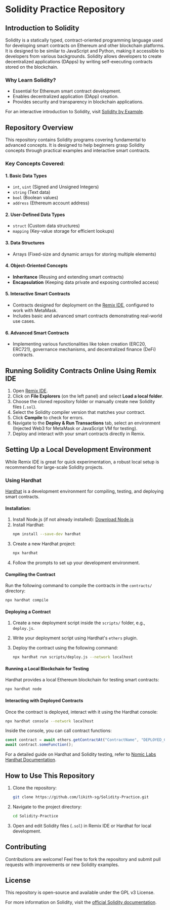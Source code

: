 # Solidity Practice Repository

## Introduction to Solidity

Solidity is a statically typed, contract-oriented programming language used for developing smart contracts on Ethereum and other blockchain platforms. It is designed to be similar to JavaScript and Python, making it accessible to developers from various backgrounds. Solidity allows developers to create decentralized applications (DApps) by writing self-executing contracts stored on the blockchain.

### Why Learn Solidity?
- Essential for Ethereum smart contract development.
- Enables decentralized application (DApp) creation.
- Provides security and transparency in blockchain applications.

For an interactive introduction to Solidity, visit [Solidity by Example](https://solidity-by-example.org/).

## Repository Overview

This repository contains Solidity programs covering fundamental to advanced concepts. It is designed to help beginners grasp Solidity concepts through practical examples and interactive smart contracts.

### Key Concepts Covered:

#### 1. **Basic Data Types**
- `int`, `uint` (Signed and Unsigned Integers)
- `string` (Text data)
- `bool` (Boolean values)
- `address` (Ethereum account address)

#### 2. **User-Defined Data Types**
- `struct` (Custom data structures)
- `mapping` (Key-value storage for efficient lookups)

#### 3. **Data Structures**
- Arrays (Fixed-size and dynamic arrays for storing multiple elements)

#### 4. **Object-Oriented Concepts**
- **Inheritance** (Reusing and extending smart contracts)
- **Encapsulation** (Keeping data private and exposing controlled access)

#### 5. **Interactive Smart Contracts**
- Contracts designed for deployment on the [Remix IDE](https://remix.ethereum.org/), configured to work with MetaMask.
- Includes basic and advanced smart contracts demonstrating real-world use cases.

#### 6. **Advanced Smart Contracts**
- Implementing various functionalities like token creation (ERC20, ERC721), governance mechanisms, and decentralized finance (DeFi) contracts.

## Running Solidity Contracts Online Using Remix IDE

1. Open [Remix IDE](https://remix.ethereum.org/).
2. Click on **File Explorers** (on the left panel) and select **Load a local folder**.
3. Choose the cloned repository folder or manually create new Solidity files (`.sol`).
4. Select the Solidity compiler version that matches your contract.
5. Click **Compile** to check for errors.
6. Navigate to the **Deploy & Run Transactions** tab, select an environment (Injected Web3 for MetaMask or JavaScript VM for testing).
7. Deploy and interact with your smart contracts directly in Remix.

## Setting Up a Local Development Environment

While Remix IDE is great for quick experimentation, a robust local setup is recommended for large-scale Solidity projects.

### Using Hardhat
[Hardhat](https://hardhat.org/) is a development environment for compiling, testing, and deploying smart contracts.

#### Installation:
1. Install Node.js (if not already installed): [Download Node.js](https://nodejs.org/)
2. Install Hardhat:
   ```sh
   npm install --save-dev hardhat
   ```
3. Create a new Hardhat project:
   ```sh
   npx hardhat
   ```
4. Follow the prompts to set up your development environment.

#### Compiling the Contract
Run the following command to compile the contracts in the `contracts/` directory:

```sh
npx hardhat compile
```

#### Deploying a Contract
1. Create a new deployment script inside the `scripts/` folder, e.g., `deploy.js`.
2. Write your deployment script using Hardhat's `ethers` plugin.
3. Deploy the contract using the following command:
   
   ```sh
   npx hardhat run scripts/deploy.js --network localhost
   ```

#### Running a Local Blockchain for Testing
Hardhat provides a local Ethereum blockchain for testing smart contracts:

```sh
npx hardhat node
```

#### Interacting with Deployed Contracts
Once the contract is deployed, interact with it using the Hardhat console:

```sh
npx hardhat console --network localhost
```

Inside the console, you can call contract functions:

```js
const contract = await ethers.getContractAt("ContractName", "DEPLOYED_CONTRACT_ADDRESS");
await contract.someFunction();
```

For a detailed guide on Hardhat and Solidity testing, refer to [Nomic Labs Hardhat Documentation](https://hardhat.org/).

## How to Use This Repository

1. Clone the repository:
   ```sh
   git clone https://github.com/likith-sg/Solidity-Practice.git
   ```
2. Navigate to the project directory:
   ```sh
   cd Solidity-Practice
   ```
3. Open and edit Solidity files (`.sol`) in Remix IDE or Hardhat for local development.

## Contributing
Contributions are welcome! Feel free to fork the repository and submit pull requests with improvements or new Solidity examples.

## License
This repository is open-source and available under the GPL v3 License.

For more information on Solidity, visit the [official Solidity documentation](https://docs.soliditylang.org/).
